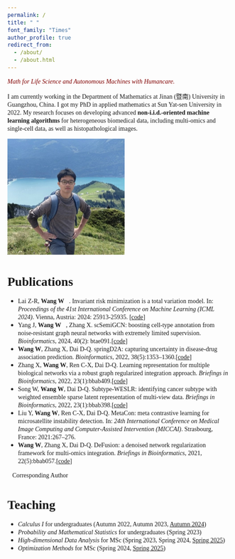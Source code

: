 ```yaml
---
permalink: /
title: " "
font_family: "Times"
author_profile: true
redirect_from: 
  - /about/
  - /about.html
---
```


<span style="font-family: 'Times', sans-serif; color:maroon">*Math for Life Science and Autonomous Machines with Humancare.*</span>

<span style="font-family: 'Times', sans-serif;">I am currently working in the Department of Mathematics at Jinan (暨南) University in Guangzhou, China. I got my PhD in applied mathematics at Sun Yat-sen University in 2022. My research focuses on developing advanced **non-i.i.d.-oriented machine learning algorithms** for heterogeneous biomedical data, including multi-omics and single-cell data, as well as histopathological images.</span>

<img src="../images/IMG_6986.jpg" style="zoom:50%;" class="center"/>

<span style="font-family: 'Times', sans-serif;">Publications</span>
======
* <span style="font-family: 'Times', sans-serif;">Lai Z-R, **Wang W📧**. Invariant risk minimization is a total variation model. In: *Proceedings of the 41st International Conference on Machine Learning (ICML 2024)*. Vienna, Austria: 2024: 25913-25935. [[code](https://github.com/laizhr/IRM-TV)]</span>
* <span style="font-family: 'Times', sans-serif;">Yang J, **Wang W📧**, Zhang X. scSemiGCN: boosting cell-type annotation from noise-resistant graph neural networks with extremely limited supervision. *Bioinformatics*, 2024, 40(2): btae091.[[code](https://github.com/Jane9898/scSemiGCN)]</span>
* <span style="font-family: 'Times', sans-serif;">**Wang W**, Zhang X, Dai D-Q. springD2A: capturing uncertainty in disease-drug association prediction. *Bioinformatics*, 2022, 38(5):1353–1360.[[code](https://github.com/wangyuanhao/springD2A)]</span>
* <span style="font-family: 'Times', sans-serif;">Zhang X, **Wang W**, Ren C-X, Dai D-Q. Learning representation for multiple biological networks via a robust graph regularized integration approach. *Briefings in Bioinformatics*, 2022, 23(1):bbab409.[[code](https://github.com/XWenZhang/EnMUGR)]</span>
* <span style="font-family: 'Times', sans-serif;">Song W, **Wang W**, Dai D-Q. Subtype-WESLR: identifying cancer subtype with weighted ensemble sparse latent representation of multi-view data. *Briefings in Bioinformatics*, 2022, 23(1):bbab398.[[code](https://github.com/songwenjing123/subtype-WESLR)]</span>
*  <span style="font-family: 'Times', sans-serif;">Liu Y, **Wang W**, Ren C-X, Dai D-Q. MetaCon: meta contrastive learning for microsatellite instability detection. In: *24th International Conference on Medical Image Computing and Computer-Assisted Intervention (MICCAI)*. Strasbourg, France: 2021:267–276.</span>
* <span style="font-family: 'Times', sans-serif;">**Wang W**, Zhang X, Dai D-Q. DeFusion: a denoised network regularization framework for multi-omics integration. *Briefings in Bioinformatics*, 2021, 22(5):bbab057.[[code](https://github.com/wangyuanhao/DeFusion)]</span>

<span style="font-family: 'Times', sans-serif;">📧Corresponding Author</span>

<span style="font-family: 'Times', sans-serif;">Teaching</span>
======
* <span style="font-family: 'Times', sans-serif;">*Calculus I* for undergraduates (Autumn 2022, Autumn 2023, [Autumn 2024](https://wangyuanhao.github.io/calculus_course_webpage/))</span>
* <span style="font-family: 'Times', sans-serif;">*Probability and Mathematical Statistics* for undergraduates (Spring 2023)</span>
* <span style="font-family: 'Times', sans-serif;">*High-dimensional Data Analysis* for MSc (Spring 2023, Spring 2024, [Spring 2025](https://wangyuanhao.github.io/high_dim_stat/))</span>
* <span style="font-family: 'Times', sans-serif;">*Optimization Methods* for MSc (Spring 2024, [Spring 2025](https://wangyuanhao.github.io/optimization_method_course_webpage/))</span>


